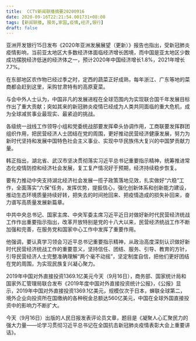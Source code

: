 ```yaml
---
title:  CCTV新闻联播摘要20200916
date: 2020-09-16T22:21:54.001731+08:00
tags: [新闻联播, 服务,家国,疫情,经济,银行]
draft: false
---
```


亚洲开发<span class="keywords_fund">银行</span>15日发布《2020年亚洲发展展望（更新）》报告也指出，受新冠肺炎<span class="keywords_content">疫情</span>影响，当前亚太地区大多数<span class="keywords_content">经济</span>体面临<span class="keywords_content">经济</span>增长困境，而中国是亚太地区少数成功摆脱<span class="keywords_content">经济</span>低迷的<span class="keywords_content">经济</span>体之一，预计2020年中国<span class="keywords_content">经济</span>增长1.8%，2021年增长7.7%。

在东部地区农作物已经过季之时，定西的蔬菜正好成熟，每年浙江、广东等地的菜商都会赶到这里，采购甘肃特有的高原夏菜。

与会中外人士认为，中国非凡的发展进程在全球范围内为实现联合国千年发展目标作出了重大贡献；突如其来的新冠肺炎<span class="keywords_content">疫情</span>已经成为人类共同面临的重大危机，成为全球减贫事业最现实、最紧迫的挑战。

各级统一战线工作领导小组和党委统战部要发挥牵头协调作用，工商联要发挥群团组织作用，把民营<span class="keywords_content">经济</span>人士团结在党的周围，更好推动民营<span class="keywords_content">经济</span>健康发展，努力为新时代坚持和发展中国特色社会主义事业、实现中华民族伟大复兴的中国梦贡献力量。

韩正指出，湖北省、武汉市坚决贯彻落实习近平总书记重要指示精神，统筹推进常态化<span class="keywords_content">疫情</span>防控和<span class="keywords_content">经济</span>社会发展，复工复产情况好于预期，<span class="keywords_content">经济</span>持续稳步恢复。

要有力推动中央支持湖北<span class="keywords_content">经济</span>社会发展一揽子政策落地见效，扎实做好“六稳”工作，全面落实“六保”任务，发挥优势，提振信心，强化创新体系和创新能力建设，推动生态环境质量持续好转，把失去的时间抢回来、把<span class="keywords_content">疫情</span>造成的损失补回来，奋力谱写高质量发展新篇章。

中共中央总书记、国家主席、中央军委主席习近平近日对做好新时代民营<span class="keywords_content">经济</span>统战工作作出重要指示指出，改革开放特别是党的十八大以来，民营<span class="keywords_content">经济</span>统战工作不断加强和完善，在<span class="keywords_fund">服务</span>党和国家中心工作中发挥了重要作用。

他强调，要认真学习领会习近平总书记重要指示精神，从政治高度深刻认识做好新时代民营<span class="keywords_content">经济</span>统战工作的重要意义，坚持信任、团结、<span class="keywords_fund">服务</span>、引导、教育的方针，引导民营<span class="keywords_content">经济</span>人士完整准确理解“两个毫不动摇”，坚定制度自信，把他们更好团结在党的周围，为实现民族复兴凝心聚力。

2019年中国对外直接投资1369.1亿美元今天（9月16日），商务部、国家统计局和国家外汇管理局联合发布《2019年度中国对外直接投资统计公报》，《公报》显示，2019年中国对外直接投资1369.1亿美元，规模仅次于日本，蝉联全球第二，境外企业向投资所在国缴纳的各种税金总额达560亿美元，中国在全球外国直接投资中的影响力不断扩大。

今天（9月16日）出版的人民日报发表评论员文章，题目是《凝聚人心汇聚民力的强大力量——论学习贯彻习近平总书记在全国抗击新冠肺炎<span class="keywords_content">疫情</span>表彰大会上重要讲话》。
